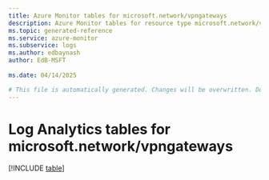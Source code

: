 ```yaml
---
title: Azure Monitor tables for microsoft.network/vpngateways
description: Azure Monitor tables for resource type microsoft.network/vpngateways
ms.topic: generated-reference
ms.service: azure-monitor
ms.subservice: logs
ms.author: edbaynash
author: EdB-MSFT
   
ms.date: 04/14/2025

# This file is automatically generated. Changes will be overwritten. Do not change this file directly.
---
```


# Log Analytics tables for microsoft.network/vpngateways  

[!INCLUDE [table](~/reusable-content/ce-skilling/azure/includes/azure-monitor/reference/tables/microsoft-network_vpngateways-include.md)]

